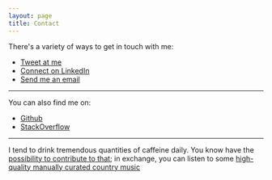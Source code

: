 ```yaml
---
layout: page
title: Contact
---
```


There's a variety of ways to get in touch with me:

* [Tweet at me](hhttps://twitter.com/intent/tweet?text=%40alecsafk)
* [Connect on LinkedIn](https://www.linkedin.com/in/alecseu/)
* [Send me an email](mailto:alecs@alecs.eu)

***

You can also find me on:
* [Github](https://github.com/AlecsGherghel)
* [StackOverflow](https://stackoverflow.com/users/4018463/alex)

***

I tend to drink tremendous quantities of caffeine daily. You know have the [possibility to contribute to that](https://www.buymeacoffee.com/QpUyLRq); in exchange, you can listen to some [high-quality manually curated country music](https://www.youtube.com/playlist?list=PLLE9RuBz-3JnLIr9AAq6r25NnVSnhFqe7) 
